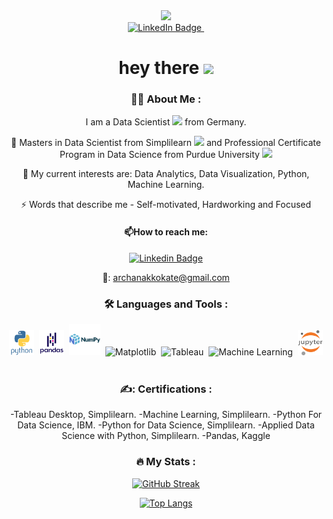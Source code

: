 <div id="header" align="center">
  <img src="https://media.giphy.com/media/uLGINkpekEo98BP5gN/giphy.gif" width="150"/>
  <div id="badges">
  <a href="https://www.linkedin.com/in/archana-k-kokate">
    <img src="https://img.shields.io/badge/LinkedIn-blue?style=for-the-badge&logo=linkedin&logoColor=white" alt="LinkedIn Badge"/>
  </a>
    <img src="https://komarev.com/ghpvc/?username=Archanakokate&style=flat-square&color=blue" alt=""/>
    <h1>
  hey there
  <img src="https://media.giphy.com/media/hvRJCLFzcasrR4ia7z/giphy.gif" width="30px"/>

   

### :woman_technologist: About Me :
   I am a Data Scientist <img src="https://media.giphy.com/media/WUlplcMpOCEmTGBtBW/giphy.gif" width="30"> from Germany.
    
 :seedling: Masters in Data Scientist from Simplilearn <img src="https://tse1.mm.bing.net/th?id=OIP.2Nt7P2Fhv_kmV9o5Qp-NXwHaHa&pid=Api&P=0" width="30"> and Professional Certificate Program in Data Science from Purdue University  <img src="https://tse2.mm.bing.net/th?id=OIP.P5zISkIHCa3fHCocYe4XhwHaD4&pid=Api&P=0" width="30">
 
    
:telescope: My current interests are: Data Analytics, Data Visualization, Python, Machine Learning.

:zap: Words that describe me - Self-motivated, Hardworking and Focused

    
 #### :mailbox:How to reach me: 
    
  [![Linkedin Badge](https://img.shields.io/badge/-Archana-blue?style=flat&logo=Linkedin&logoColor=white)](https://www.linkedin.com/in/archana-k-kokate)
      
  📧: archanakkokate@gmail.com
   
    
### :hammer_and_wrench: Languages and Tools :

  <img src="https://raw.githubusercontent.com/devicons/devicon/1119b9f84c0290e0f0b38982099a2bd027a48bf1/icons/python/python-original-wordmark.svg" title="Python" alt="Python" width="40" height="40"/>&nbsp;
  <img src="https://raw.githubusercontent.com/devicons/devicon/1119b9f84c0290e0f0b38982099a2bd027a48bf1/icons/pandas/pandas-original-wordmark.svg" title="Pandas" alt="Pandas" width="40" height="40"/>&nbsp;
  <img src="https://raw.githubusercontent.com/devicons/devicon/1119b9f84c0290e0f0b38982099a2bd027a48bf1/icons/numpy/numpy-original-wordmark.svg" title="Numpy" alt="Numpy" width="50" height="50"/>&nbsp;
  <img src="https://tse1.mm.bing.net/th?id=OIP.NT9HaSvsugqVnRD-kkG3YgAAAA&pid=Api&P=0" title="Matplotlib" alt="Matplotlib " width="40" height="40"/>&nbsp;
  <img src="https://tse4.mm.bing.net/th?id=OIP.yM7x388e75H5LOzKjYkkGwHaHa&pid=Api&P=0" title="Tableau" alt="Tableau" width="50" height="50"/>&nbsp;
  <img src="https://tse4.mm.bing.net/th?id=OIP.D9-oNGwUhrQ2RgdY6vZGbAHaIR&pid=Api&P=0"  title="Machine Learning" alt="Machine Learning" width="45" height="45"/>&nbsp;
  <img src="https://raw.githubusercontent.com/devicons/devicon/1119b9f84c0290e0f0b38982099a2bd027a48bf1/icons/jupyter/jupyter-original-wordmark.svg" title="Jupyter" alt="Jupyter" width="40" height="40"/>&nbsp;
 
    
 ### ✍️: Certifications :
      
-Tableau Desktop, Simplilearn.
-Machine Learning, Simplilearn.
-Python For Data Science, IBM.
-Python for Data Science, Simplilearn.
-Applied Data Science with Python, Simplilearn.
-Pandas, Kaggle
    

### :fire: My Stats :
[![GitHub Streak](http://github-readme-streak-stats.herokuapp.com?user=Archanakokate&theme=dark&background=000000)](https://git.io/streak-stats)

[![Top Langs](https://github-readme-stats.vercel.app/api/top-langs/?username=Archanakokate&layout=compact&theme=vision-friendly-dark)](https://github.com/anuraghazra/github-readme-stats)
</div>
